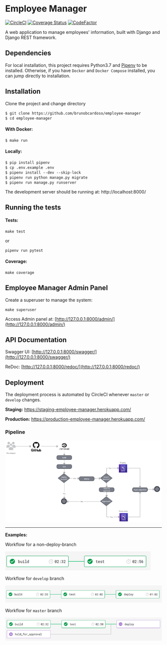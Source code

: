 # Employee Manager

[![CircleCI](https://circleci.com/gh/brunobcardoso/employee-manager/tree/master.svg?style=svg)](https://circleci.com/gh/brunobcardoso/employee-manager/tree/master)
[![Coverage Status](https://coveralls.io/repos/github/brunobcardoso/employee-manager/badge.svg?branch=master)](https://coveralls.io/github/brunobcardoso/employee-manager?branch=master)
[![CodeFactor](https://www.codefactor.io/repository/github/brunobcardoso/employee-manager/badge)](https://www.codefactor.io/repository/github/brunobcardoso/employee-manager)

A web application to manage employees' information, built with Django and Django REST framework.

## Dependencies
For local installation, this project requires Python3.7 and [Pipenv](https://pipenv.readthedocs.io/en/latest/) to be installed.
Otherwise, if you have `Docker` and `Docker Compose` installed, you can jump directly to installation.

## Installation

Clone the project and change directory
```
$ git clone https://github.com/brunobcardoso/employee-manager
$ cd employee-manager
```

#### With Docker:
```
$ make run
```

#### Locally:
```
$ pip install pipenv
$ cp .env.example .env
$ pipenv install --dev --skip-lock
$ pipenv run python manage.py migrate
$ pipenv run manage.py runserver
```

The development server should be running at: http://localhost:8000/

## Running the tests

#### Tests:
```console
make test
```
or
```console
pipenv run pytest
```

#### Coverage:
```console
make coverage
```

## Employee Manager Admin Panel
Create a superuser to manage the system:
```console
make superuser
```

Access Admin panel at: [http://127.0.0.1:8000/admin/](http://127.0.0.1:8000/admin/)

## API Documentation

Swagger UI: [http://127.0.0.1:8000/swagger/](http://127.0.0.1:8000/swagger/)

ReDoc: [http://127.0.0.1:8000/redoc/](http://127.0.0.1:8000/redoc/)


## Deployment

The deployment process is automated by CircleCI whenever `master` or `develop` changes.

**Staging:** https://staging-employee-manager.herokuapp.com/

**Production:** https://production-employee-manager.herokuapp.com/

### Pipeline

![ci_cd_pipeline](ci_cd_pipeline.png)

---
**Examples:**

Workflow for a non-deploy-branch

![non_deploy_branch_workflow](non_deploy_branch_workflow.png)

Workflow for `develop` branch

![develop_workflow](develop_workflow.png)

Workflow for `master` branch

![master_workflow](master_workflow.png)